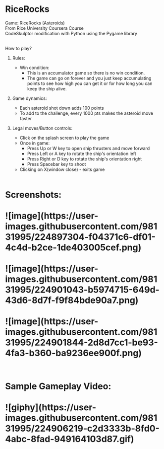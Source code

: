# RiceRocks
Game: RiceRocks (Asteroids)<br>
From Rice University Coursera Course<br>
CodeSkulptor modification with Python using the Pygame library<br><br>

How to play?<br>
1. Rules:<br>
	- Win condition:
		- This is an accumulator game so there is no win condition.<br>
		- The game can go on forever and you just keep accumulating points to see how high you can get it or for how long you can keep the ship alive.<br>
		
2. Game dynamics:<br>
	- Each asteroid shot down adds 100 points<br>
	- To add to the challenge, every 1000 pts makes the asteroid move faster<br>

3. Legal moves/Button controls:<br>
	- Click on the splash screen to play the game<br>
	- Once in game:<br>
		- Press Up or W key to open ship thrusters and move forward<br>
		- Press Left or A key to rotate the ship's orientation left<br>
		- Press Right or D key to rotate the ship's orientation right<br>
		- Press Spacebar key to shoot<br>
	- Clicking on X(window close) - exits game<br><br>


<h1>Screenshots:<br><br>
![image](https://user-images.githubusercontent.com/98131995/224897304-f04371c6-df01-4c4d-b2ce-1de403005cef.png)<br><br>
![image](https://user-images.githubusercontent.com/98131995/224901043-b5974715-649d-43d6-8d7f-f9f84bde90a7.png)<br><br>
![image](https://user-images.githubusercontent.com/98131995/224901844-2d8d7cc1-be93-4fa3-b360-ba9236ee900f.png)<br><br>

<h1>Sample Gameplay Video:<br><br>
![giphy](https://user-images.githubusercontent.com/98131995/224906219-c2d3333b-8fd0-4abc-8fad-949164103d87.gif)<br><br>
